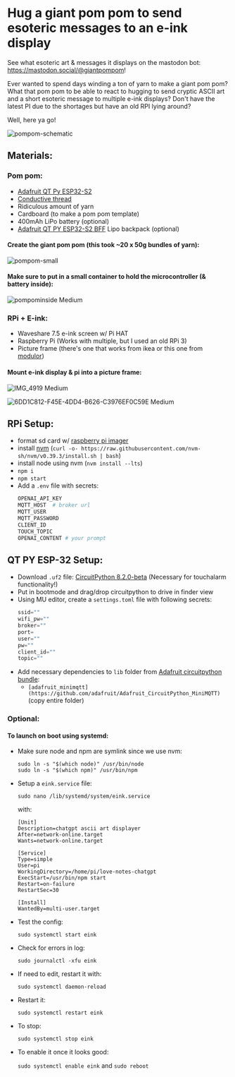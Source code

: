 # Hug a giant pom pom to send esoteric messages to an e-ink display

See what esoteric art & messages it displays on the mastodon bot: 
https://mastodon.social/@giantpompom!


Ever wanted to spend days winding a ton of yarn to make a giant pom pom? What that pom pom to be able to react to hugging to send cryptic ASCII art and a short esoteric message to multiple e-ink displays? Don't have the latest PI due to the shortages but have an old RPI lying around? 

Well, here ya go!

![pompom-schematic](https://github.com/traumverloren/pompom-love-notes-chatgpt/assets/9959680/54f2644a-4587-4383-a6c1-d5ddd85d21a4)

## Materials:
### Pom pom:
- [Adafruit QT Py ESP32-S2](https://www.adafruit.com/product/5325)
- [Conductive thread](https://lightstitches.co.uk/product/conductive-thread-reel-250m/)
- Ridiculous amount of yarn
- Cardboard (to make a pom pom template)
- 400mAh LiPo battery (optional)
- [Adafruit QT PY ESP32-S2 BFF](https://www.adafruit.com/product/5397) Lipo backpack (optional)

  
#### Create the giant pom pom (this took ~20 x 50g bundles of yarn):
![pompom-small](https://github.com/traumverloren/pompom-love-notes-chatgpt/assets/9959680/3c4b65bc-e520-408c-bcce-1293b7d5b84d)


#### Make sure to put in a small container to hold the microcontroller (& battery inside):
![pompominside Medium](https://github.com/traumverloren/pompom-love-notes-chatgpt/assets/9959680/e2863756-cbdd-4417-a29e-46f6e284af43)


### RPi + E-ink:
- Waveshare 7.5 e-ink screen w/ Pi HAT
- Raspberry Pi (Works with multiple, but I used an old RPi 3)
- Picture frame (there's one that works from ikea or this one from [modulor](https://www.modulor.de/objektrahmen-holz-moritz-p-36-x-14-cm-schwefelgelb-ral-1016.html))

#### Mount e-ink display & pi into a picture frame:
![IMG_4919 Medium](https://github.com/traumverloren/pompom-love-notes-chatgpt/assets/9959680/d6eef7d7-6004-4885-8ff6-9816a1b0fb58)

![6DD1C812-F45E-4DD4-B626-C3976EF0C59E Medium](https://github.com/traumverloren/pompom-love-notes-chatgpt/assets/9959680/1b86bfad-2b53-4ab0-bbe0-7851cbaea3ec)

## RPi Setup:
- format sd card w/ [raspberry pi imager](https://www.raspberrypi.com/software/)
- install [nvm](https://github.com/nvm-sh/nvm) (`curl -o- https://raw.githubusercontent.com/nvm-sh/nvm/v0.39.3/install.sh | bash`)
- install node using nvm (`nvm install --lts`)
- `npm i`
- `npm start`
- Add a `.env` file with secrets:
  ```bash
  OPENAI_API_KEY
  MQTT_HOST  # broker url
  MQTT_USER
  MQTT_PASSWORD
  CLIENT_ID
  TOUCH_TOPIC
  OPENAI_CONTENT # your prompt
  ```
 
## QT PY ESP-32 Setup:
- Download `.uf2` file: [CircuitPython 8.2.0-beta](https://circuitpython.org/board/adafruit_qtpy_esp32s2/) (Necessary for touchalarm functionality!)
- Put in bootmode and drag/drop circuitpython to drive in finder view
- Using MU editor, create a `settings.toml` file with following secrets:
  ```python
  ssid=""
  wifi_pw=""
  broker=""
  port=
  user=""
  pw=""
  client_id=""
  topic=""
  ```
- Add necessary dependencies to `lib` folder from [Adafruit circuitpython bundle](https://github.com/adafruit/Adafruit_CircuitPython_Bundle):
  - `[adafruit_minimqtt](https://github.com/adafruit/Adafruit_CircuitPython_MiniMQTT)` (copy entire folder)
### Optional:

#### To launch on boot using systemd:

- Make sure node and npm are symlink since we use nvm:

  ```
  sudo ln -s "$(which node)" /usr/bin/node
  sudo ln -s "$(which npm)" /usr/bin/npm
  ```

- Setup a `eink.service` file:

  `sudo nano /lib/systemd/system/eink.service`

  with:

  ```
  [Unit]
  Description=chatgpt ascii art displayer
  After=network-online.target
  Wants=network-online.target

  [Service]
  Type=simple
  User=pi
  WorkingDirectory=/home/pi/love-notes-chatgpt
  ExecStart=/usr/bin/npm start
  Restart=on-failure
  RestartSec=30

  [Install]
  WantedBy=multi-user.target
  ```

- Test the config:

  `sudo systemctl start eink`

- Check for errors in log:

  `sudo journalctl -xfu eink`

- If need to edit, restart it with:

  `sudo systemctl daemon-reload`

- Restart it:

  `sudo systemctl restart eink`

- To stop:

  `sudo systemctl stop eink`

- To enable it once it looks good:

  `sudo systemctl enable eink` and `sudo reboot`
